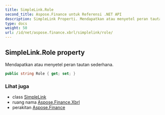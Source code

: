 ```yaml
---
title: SimpleLink.Role
second_title: Aspose.Finance untuk Referensi .NET API
description: SimpleLink Properti. Mendapatkan atau menyetel peran tautan sederhana.
type: docs
weight: 50
url: /id/net/aspose.finance.xbrl/simplelink/role/
---
```

## SimpleLink.Role property

Mendapatkan atau menyetel peran tautan sederhana.

```csharp
public string Role { get; set; }
```

### Lihat juga

* class [SimpleLink](../)
* ruang nama [Aspose.Finance.Xbrl](../../simplelink/)
* perakitan [Aspose.Finance](../../../)


